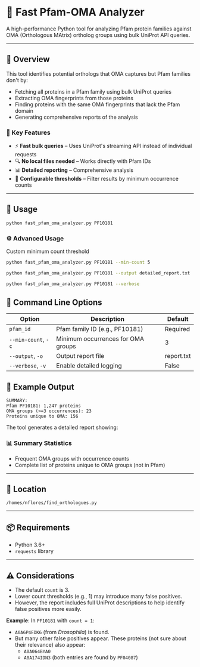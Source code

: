 # 🧬 Fast Pfam-OMA Analyzer

A high-performance Python tool for analyzing Pfam protein families against OMA (Orthologous MAtrix) ortholog groups using bulk UniProt API queries.

---

## 📖 Overview

This tool identifies potential orthologs that OMA captures but Pfam families don't by:

- Fetching all proteins in a Pfam family using bulk UniProt queries  
- Extracting OMA fingerprints from those proteins  
- Finding proteins with the same OMA fingerprints that lack the Pfam domain  
- Generating comprehensive reports of the analysis  

### 🔑 Key Features

- ⚡ **Fast bulk queries** – Uses UniProt's streaming API instead of individual requests  
- 🔍 **No local files needed** – Works directly with Pfam IDs  
- 📊 **Detailed reporting** – Comprehensive analysis  
- 🎯 **Configurable thresholds** – Filter results by minimum occurrence counts  

---

## 🚀 Usage


```bash
python fast_pfam_oma_analyzer.py PF10181
```
### ⚙️ Advanced Usage
Custom minimum count threshold

```bash
python fast_pfam_oma_analyzer.py PF10181 --min-count 5
```

```bash
python fast_pfam_oma_analyzer.py PF10181 --output detailed_report.txt
```

```bash
python fast_pfam_oma_analyzer.py PF10181 --verbose
```
## 🧾 Command Line Options

| Option              | Description                             | Default     |
|---------------------|-----------------------------------------|-------------|
| `pfam_id`           | Pfam family ID (e.g., PF10181)          | Required    |
| `--min-count`, `-c` | Minimum occurrences for OMA groups      | 3           |
| `--output`, `-o`    | Output report file                      | report.txt  |
| `--verbose`, `-v`   | Enable detailed logging                 | False       |

## 📄 Example Output

```
SUMMARY:
Pfam PF10181: 1,247 proteins
OMA groups (>=3 occurrences): 23
Proteins unique to OMA: 156
```

The tool generates a detailed report showing:

### 📊 Summary Statistics

- Frequent OMA groups with occurrence counts  
- Complete list of proteins unique to OMA groups (not in Pfam)  

---

## 📍 Location

`/homes/nflores/find_orthologues.py`

---

## 📦 Requirements

- Python 3.6+  
- `requests` library


---

## ⚠️ Considerations

- The default `count` is 3.
- Lower count thresholds (e.g., 1) may introduce many false positives.
- However, the report includes full UniProt descriptions to help identify false positives more easily.

**Example**: In `PF10181` with `count = 1`:

- `A0A6P4EDK6` (from *Drosophila*) is found.
- But many other false positives appear. These proteins (not sure about their relevance) also appear:
  - `A0A064BYA0`
  - `A0A174IDN3` (both entries are found by `PF04087`)


 

